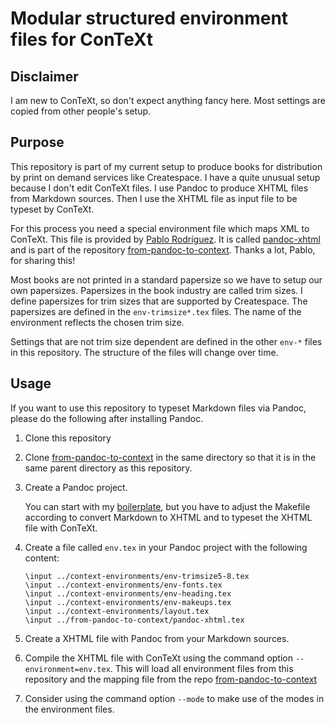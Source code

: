 # Modular structured environment files for ConTeXt

## Disclaimer

I am new to ConTeXt, so don't expect anything fancy here. Most settings are copied from other people's setup.

## Purpose

This repository is part of my current setup to produce books for distribution by print on demand services like Createspace. I have a quite unusual setup because I don't edit ConTeXt files. I use Pandoc to produce XHTML files from Markdown sources. Then I use the XHTML file as input file to be typeset by ConTeXt.

For this process you need a special environment file which maps XML to ConTeXt. This file is provided by [Pablo Rodríguez](https://github.com/ousia). It is called [pandoc-xhtml](https://github.com/ousia/from-pandoc-to-context/blob/master/pandoc-xhtml.tex) and is part of the repository [from-pandoc-to-context](https://github.com/ousia/from-pandoc-to-context). Thanks a lot, Pablo, for sharing this!

Most books are not printed in a standard papersize so we have to setup our own papersizes. Papersizes in the book industry are called trim sizes. I define papersizes for trim sizes that are supported by Createspace. The papersizes are defined in the `env-trimsize*.tex` files. The name of the environment reflects the chosen trim size.

Settings that are not trim size dependent are defined in the other `env-*` files in this repository. The structure of the files will change over time.

## Usage

If you want to use this repository to typeset Markdown files via Pandoc, please do the following after installing Pandoc.

1. Clone this repository

2. Clone [from-pandoc-to-context](https://github.com/ousia/from-pandoc-to-context) in the same directory so that it is in the same parent directory as this repository.

3. Create a Pandoc project.

   You can start with my [boilerplate](https://github.com/juh2/pandoc-project-boilerplate), but you have to adjust the Makefile according to convert Markdown to XHTML and to typeset the XHTML file with ConTeXt.

4. Create a file called `env.tex` in your Pandoc project with the following content:

       \input ../context-environments/env-trimsize5-8.tex
       \input ../context-environments/env-fonts.tex
       \input ../context-environments/env-heading.tex
       \input ../context-environments/env-makeups.tex
       \input ../context-environments/layout.tex
       \input ../from-pandoc-to-context/pandoc-xhtml.tex

5. Create a XHTML file with Pandoc from your Markdown sources.

6. Compile the XHTML file with ConTeXt using the command option `--environment=env.tex`. This will load all environment files from this repository and the mapping file from the repo [from-pandoc-to-context](https://github.com/ousia/from-pandoc-to-context)

7. Consider using the command option `--mode` to make use of the modes in the environment files.

